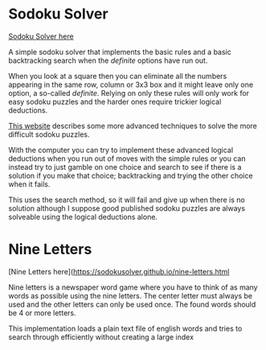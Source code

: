 # Sodoku Solver

[Sodoku Solver here](https://sodokusolver.github.io)

A simple sodoku solver that implements the basic rules and a basic backtracking search when the _definite_ options have run out.

When you look at a square then you can eliminate all the numbers appearing in the same row, column or 3x3 box and it might leave only one option, a so-called _definite_. Relying on only these rules will only work for easy sodoku puzzles and the harder ones require trickier logical deductions. 

[This website](https://www.kristanix.com/sudokuepic/sudoku-solving-techniques.php) describes some more advanced techniques to solve the more difficult sodoku puzzles.

With the computer you can try to implement these advanced logical deductions when you run out of moves with the simple rules or you can instead try to just gamble on one choice and search to see if there is a solution if you make that choice; backtracking and trying the other choice when it fails.

This uses the search method, so it will fail and give up when there is no solution although I suppose good published sodoku puzzles are always solveable using the logical deductions alone.

# Nine Letters

[Nine Letters here](https://sodokusolver.github.io/nine-letters.html

Nine letters is a newspaper word game where you have to think of as many words as possible using the nine letters.
The center letter must always be used and the other letters can only be used once. The found words should be 4 or more letters.

This implementation loads a plain text file of english words and tries to search through efficiently without creating a large index
